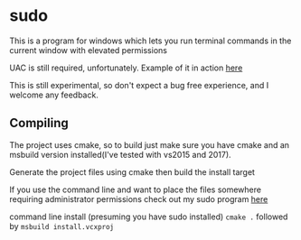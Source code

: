 # sudo

This is a program for windows which lets you run terminal commands in the current window with elevated permissions

UAC is still required, unfortunately. Example of it in action [here](https://www.youtube.com/watch?v=O0d89sDNk30)

This is still experimental, so don't expect a bug free experience, and I welcome any feedback.

## Compiling
The project uses cmake, so to build just make sure you have cmake and an msbuild version installed(I've tested with vs2015 and 2017).

Generate the project files using cmake then build the install target

If you use the command line and want to place the files somewhere requiring administrator permissions check out my sudo program [here](https://github.com/JonnyPtn/sudo/)

command line install (presuming you have sudo installed)
`cmake .` followed by `msbuild install.vcxproj`
